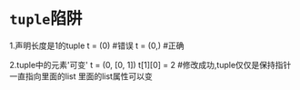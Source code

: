 `tuple`陷阱
=========

1.声明长度是1的tuple
    t = (0) #错误
    t = (0,) #正确
    
2.tuple中的元素'可变'
    t = (0, [0, 1])
    t[1][0] = 2 #修改成功,tuple仅仅是保持指针一直指向里面的list 里面的list属性可以变

